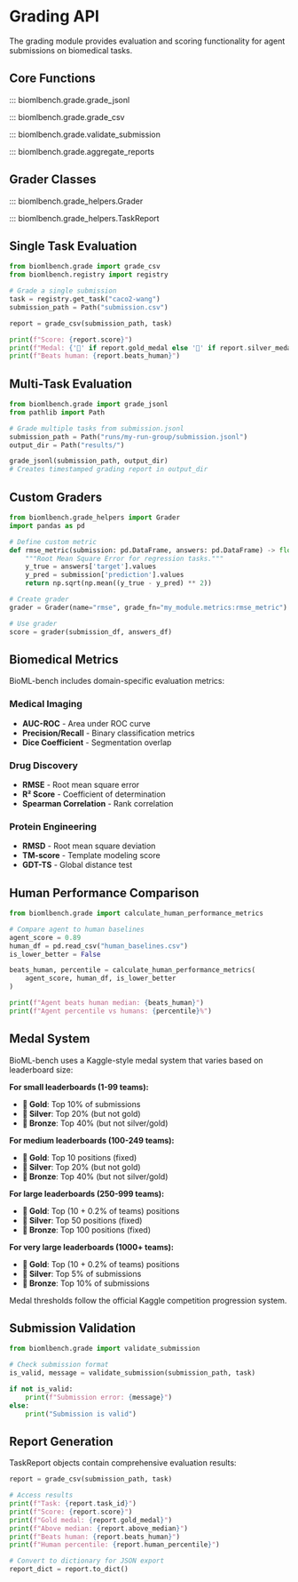 # Grading API

The grading module provides evaluation and scoring functionality for agent submissions on biomedical tasks.

## Core Functions

::: biomlbench.grade.grade_jsonl

::: biomlbench.grade.grade_csv

::: biomlbench.grade.validate_submission

::: biomlbench.grade.aggregate_reports

## Grader Classes

::: biomlbench.grade_helpers.Grader

::: biomlbench.grade_helpers.TaskReport

## Single Task Evaluation

```python
from biomlbench.grade import grade_csv
from biomlbench.registry import registry

# Grade a single submission
task = registry.get_task("caco2-wang")
submission_path = Path("submission.csv")

report = grade_csv(submission_path, task)

print(f"Score: {report.score}")
print(f"Medal: {'🥇' if report.gold_medal else '🥈' if report.silver_medal else '🥉' if report.bronze_medal else '❌'}")
print(f"Beats human: {report.beats_human}")
```

## Multi-Task Evaluation

```python
from biomlbench.grade import grade_jsonl
from pathlib import Path

# Grade multiple tasks from submission.jsonl
submission_path = Path("runs/my-run-group/submission.jsonl")
output_dir = Path("results/")

grade_jsonl(submission_path, output_dir)
# Creates timestamped grading report in output_dir
```

## Custom Graders

```python
from biomlbench.grade_helpers import Grader
import pandas as pd

# Define custom metric
def rmse_metric(submission: pd.DataFrame, answers: pd.DataFrame) -> float:
    """Root Mean Square Error for regression tasks."""
    y_true = answers['target'].values
    y_pred = submission['prediction'].values
    return np.sqrt(np.mean((y_true - y_pred) ** 2))

# Create grader
grader = Grader(name="rmse", grade_fn="my_module.metrics:rmse_metric")

# Use grader
score = grader(submission_df, answers_df)
```

## Biomedical Metrics

BioML-bench includes domain-specific evaluation metrics:

### Medical Imaging
- **AUC-ROC** - Area under ROC curve
- **Precision/Recall** - Binary classification metrics
- **Dice Coefficient** - Segmentation overlap

### Drug Discovery
- **RMSE** - Root mean square error
- **R² Score** - Coefficient of determination  
- **Spearman Correlation** - Rank correlation

### Protein Engineering
- **RMSD** - Root mean square deviation
- **TM-score** - Template modeling score
- **GDT-TS** - Global distance test

## Human Performance Comparison

```python
from biomlbench.grade import calculate_human_performance_metrics

# Compare agent to human baselines
agent_score = 0.89
human_df = pd.read_csv("human_baselines.csv")
is_lower_better = False

beats_human, percentile = calculate_human_performance_metrics(
    agent_score, human_df, is_lower_better
)

print(f"Agent beats human median: {beats_human}")
print(f"Agent percentile vs humans: {percentile}%")
```

## Medal System

BioML-bench uses a Kaggle-style medal system that varies based on leaderboard size:

**For small leaderboards (1-99 teams):**
- **🥇 Gold**: Top 10% of submissions
- **🥈 Silver**: Top 20% (but not gold)  
- **🥉 Bronze**: Top 40% (but not silver/gold)

**For medium leaderboards (100-249 teams):**
- **🥇 Gold**: Top 10 positions (fixed)
- **🥈 Silver**: Top 20% (but not gold)
- **🥉 Bronze**: Top 40% (but not silver/gold)

**For large leaderboards (250-999 teams):**
- **🥇 Gold**: Top (10 + 0.2% of teams) positions
- **🥈 Silver**: Top 50 positions (fixed)
- **🥉 Bronze**: Top 100 positions (fixed)

**For very large leaderboards (1000+ teams):**
- **🥇 Gold**: Top (10 + 0.2% of teams) positions
- **🥈 Silver**: Top 5% of submissions
- **🥉 Bronze**: Top 10% of submissions

Medal thresholds follow the official Kaggle competition progression system.

## Submission Validation

```python
from biomlbench.grade import validate_submission

# Check submission format
is_valid, message = validate_submission(submission_path, task)

if not is_valid:
    print(f"Submission error: {message}")
else:
    print("Submission is valid")
```

## Report Generation

TaskReport objects contain comprehensive evaluation results:

```python
report = grade_csv(submission_path, task)

# Access results
print(f"Task: {report.task_id}")
print(f"Score: {report.score}")
print(f"Gold medal: {report.gold_medal}")
print(f"Above median: {report.above_median}")
print(f"Beats human: {report.beats_human}")
print(f"Human percentile: {report.human_percentile}")

# Convert to dictionary for JSON export
report_dict = report.to_dict()
``` 